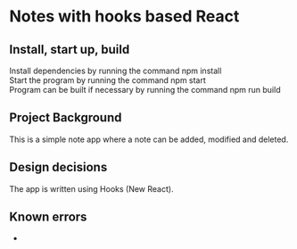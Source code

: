# Notes with hooks based React

## Install, start up, build

Install dependencies by running the command npm install<br />
Start the program by running the command npm start<br />
Program can be built if necessary by running the command npm run build

## Project Background

This is a simple note app where a note can be added, modified and deleted.<br />

## Design decisions

The app is written using Hooks (New React).

## Known errors

-
